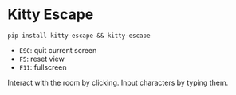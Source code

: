 # Kitty Escape
`pip install kitty-escape && kitty-escape`

* `ESC`: quit current screen
* `F5`: reset view
* `F11`: fullscreen

Interact with the room by clicking. Input characters by typing them.
